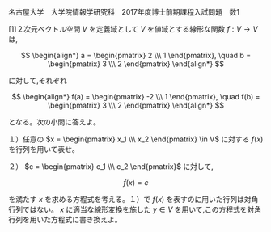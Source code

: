 名古屋大学　大学院情報学研究科　2017年度博士前期課程入試問題　数1

\[1]２次元ベクトル空間 $V$ を定義域として $V$ を値域とする線形な関数 $f: V \rightarrow V$ は,

$$
    \begin{align*}
        a = \begin{pmatrix} 2 \\\ 1 \end{pmatrix}, \quad b = \begin{pmatrix} 3 \\\ 2 \end{pmatrix} 
    \end{align*}
$$

に対して,それぞれ

$$
    \begin{align*}
        f(a) = \begin{pmatrix} -2 \\\ 1 \end{pmatrix}, \quad f(b) = \begin{pmatrix} 3 \\\ 2 \end{pmatrix} 
    \end{align*}
$$

となる。次の小問に答えよ。

１）任意の $x = \begin{pmatrix} x_1 \\\ x_2 \end{pmatrix} \in V$ に対する $f(x)$ を行列を用いて表せ。

２） $c = \begin{pmatrix} c_1 \\\ c_2 \end{pmatrix}$ に対して,

$$
    f(x) = c
$$

を満たす $x$ を求める方程式を考える。１）で $f(x)$ を表すのに用いた行列は対角行列ではない。 $x$ に適当な線形変換を施した $y \in V$ を用いて,この方程式を対角行列を用いた方程式に書き換えよ。


